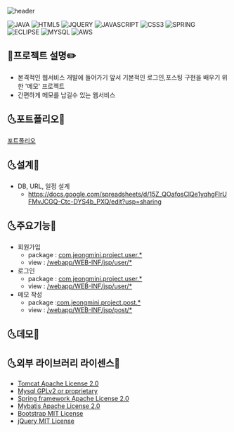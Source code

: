 ![header](https://capsule-render.vercel.app/api?type=wave&color=auto&height=300&section=header&text=Memo&fontSize=90)

![JAVA](https://img.shields.io/badge/JAVA-FA5858?style=flat-square&logo=Java&logoColor=black)
![HTML5](https://img.shields.io/badge/HTML5-FAAC58?style=flat-square&logo=HTML5&logoColor=black)
![JQUERY](https://img.shields.io/badge/JQUERY-F4FA58?style=flat-square&logo=JQUERY&logoColor=black)
![JAVASCRIPT](https://img.shields.io/badge/JAVASCRIPT-58FA58?style=flat-square&logo=JAVASCRIPT&logoColor=black)
![CSS3](https://img.shields.io/badge/CSS3-58ACFA?style=flat-square&logo=CSS3&logoColor=black)
![SPRING](https://img.shields.io/badge/SPRING-5858FA?style=flat-square&logo=SPRING&logoColor=black)
![ECLIPSE](https://img.shields.io/badge/ECLIPSE-D358F7?style=flat-square&logo=ECLIPSE&logoColor=black)
![MYSQL](https://img.shields.io/badge/MYSQL-FA58D0?style=flat-square&logo=MYSQL&logoColor=black)
![AWS](https://img.shields.io/badge/AWS-FA5882?style=flat-square&logo=AmazonAWS&logoColor=black)

## :memo:프로젝트 설명:pencil2:
 - 본격적인 웹서비스 개발에 들어가기 앞서 기본적인 로그인,포스팅 구현을 배우기 위한 '메모' 프로젝트
 - 간편하게 메모를 남길수 있는 웹서비스
 
 
 ## :last_quarter_moon_with_face:포트폴리오:first_quarter_moon_with_face:
 [포트폴리오](https://github.com/jeongminiee/spring_project/blob/0cce4b8f6f8182c4ac25518a7ccd7431ac529a0a/%ED%8F%AC%ED%8A%B8%ED%8F%B4%EB%A6%AC%EC%98%A4.pdf)
 
 ## :last_quarter_moon_with_face:설계:first_quarter_moon_with_face:
 * DB, URL, 일정 설계
    * https://docs.google.com/spreadsheets/d/15Z_QOafosClQe1yqhgFlrUFMvJCGQ-Ctc-DYS4b_PXQ/edit?usp=sharing
     
 ## :last_quarter_moon_with_face:주요기능:first_quarter_moon_with_face:
 * 회원가입
    * package : [com.jeongmini.project.user.*](https://github.com/jeongminie/spring_memo/tree/develop/src/main/java/com/jeongmini/memo/user)
    * view  : [/webapp/WEB-INF/jsp/user/*](https://github.com/jeongminie/spring_memo/tree/develop/src/main/webapp/WEB-INF/jsp/user)
 * 로그인
    * package :  [com.jeongmini.project.user.*](hhttps://github.com/jeongminie/spring_memo/tree/develop/src/main/java/com/jeongmini/memo/user)
    * view  : [/webapp/WEB-INF/jsp/user/*](https://github.com/jeongminie/spring_memo/tree/develop/src/main/webapp/WEB-INF/jsp/user)
 * 메모 작성
    * package :[com.jeongmini.project.post.*](https://github.com/jeongminie/spring_memo/tree/develop/src/main/java/com/jeongmini/memo/post)
    * view  : [/webapp/WEB-INF/jsp/post/*](https://github.com/jeongminie/spring_memo/tree/develop/src/main/webapp/WEB-INF/jsp/post)

## :last_quarter_moon_with_face:데모:first_quarter_moon_with_face:

## :last_quarter_moon_with_face:외부 라이브러리 라이센스:first_quarter_moon_with_face:
- [Tomcat Apache License 2.0](https://www.apache.org/licenses/LICENSE-2.0)
- [Mysql GPLv2 or proprietary](https://www.gnu.org/licenses/gpl-3.0.html)
- [Spring framework Apache License 2.0](https://www.apache.org/licenses/LICENSE-2.0)
- [Mybatis Apache License 2.0](https://www.apache.org/licenses/LICENSE-2.0)
- [Bootstrap MIT License](https://opensource.org/licenses/MIT)
- [jQuery MIT License](https://opensource.org/licenses/MIT)

